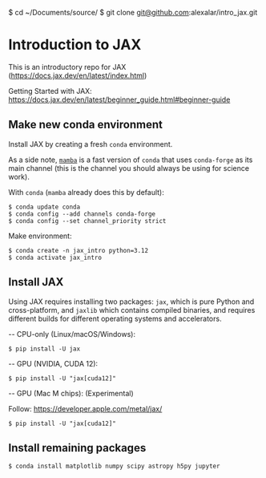 $ cd ~/Documents/source/
$ git clone git@github.com:alexalar/intro_jax.git

Introduction to JAX
===================
This is an introductory repo for JAX (https://docs.jax.dev/en/latest/index.html)

Getting Started with JAX: https://docs.jax.dev/en/latest/beginner_guide.html#beginner-guide

Make new conda environment
-----------------------------
Install JAX by creating a fresh `conda` environment. 

As a side note, [`mamba`](https://mamba.readthedocs.io/en/latest/installation/mamba-installation.html) is a fast version of `conda` that uses `conda-forge` as its main channel (this is the channel you should always be using for science work).

With `conda` (`mamba` already does this by default):

    $ conda update conda
    $ conda config --add channels conda-forge
    $ conda config --set channel_priority strict

Make environment:

    $ conda create -n jax_intro python=3.12
    $ conda activate jax_intro


Install JAX
-----------------------------

Using JAX requires installing two packages: `jax`, which is pure Python and cross-platform, and `jaxlib` which contains compiled binaries, and requires different builds for different operating systems and accelerators.

-- CPU-only (Linux/macOS/Windows):

    $ pip install -U jax


-- GPU (NVIDIA, CUDA 12):

    $ pip install -U "jax[cuda12]"


-- GPU (Mac M chips): (Experimental)

Follow: https://developer.apple.com/metal/jax/

    $ pip install -U "jax[cuda12]"


Install remaining packages
-----------------------------

    $ conda install matplotlib numpy scipy astropy h5py jupyter

